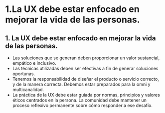 # 1.La UX debe estar enfocado en mejorar la vida de las personas.

## 1. La UX debe estar enfocado en mejorar la vida de las personas.

* Las soluciones que se generan deben proporcionar un valor sustancial, empático e inclusivo.
* Las técnicas utilizadas deben ser efectivas a fin de generar soluciones oportunas.
* Tenemos la responsabilidad de diseñar el producto o servicio correcto, y de la manera correcta. Debemos estar preparados para la omni y multicanalidad.
* La práctica de la UX debe estar guiada por normas, principios y valores éticos centrados en la persona. La comunidad debe mantener un proceso reflexivo permanente sobre cómo responder a ese desafío.



